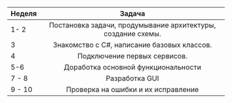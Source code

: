 |  Неделя | Задача             |
| --------|:------------------:|
| 1- 2    | Постановка задачи, продумывание архитектуры, создание схемы.|
| 3       | Знакомство с C#, написание базовых классов.|
| 4       | Подключение первых сервисов. |
| 5-6     | Доработка основной функциональности|
| 7 - 8   | Разработка GUI   |
| 9 - 10  | Проверка на ошибки и их исправление |
